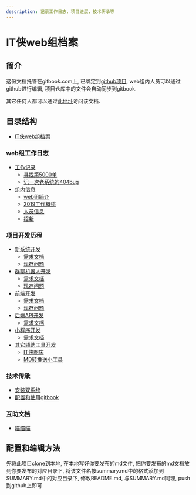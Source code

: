 ```yaml
---
description: 记录工作日志，项目进展，技术传承等
---
```


# IT侠web组档案

## 简介

这份文档托管在gitbook.com上, 已绑定到[github项目](https://github.com/NJU-itxia/itxia-web-doc), web组内人员可以通过github进行编辑, 项目仓库中的文件会自动同步到gitbook.

其它任何人都可以通过[此地址](https://itxia-web-doc.gitbook.io/it-web-2019/)访问该文档.

## 目录结构

* [IT侠web组档案](./)

### web组工作日志  <a id="journal"></a>

* [工作记录](journal/record/)
  * [寻找第5000单](journal/record/the-5000th.md)
  * [记一次老系统的404bug](journal/record/404bug.md)
* [组内信息](journal/itxia-web/)
  * [web组简介](journal/itxia-web/itxia-web.md)
  * [2019工作概述](journal/itxia-web/2019-todo.md)
  * [人员信息](journal/itxia-web/people.md)
  * [招新](journal/itxia-web/greenhand.md)

### 项目开发历程  <a id="projects"></a>

* [新系统开发](projects/new-system/)
  * [需求文档](projects/new-system/requirement.md)
  * [现存问题](projects/new-system/bugs.md)
* [群聊机器人开发](projects/bot/)
  * [需求文档]()
  * [现存问题](projects/bot/bugs.md)
* [前端开发](projects/front-end/)
  * [需求文档](projects/front-end/requirement.md)
  * [现存问题]()
* [后端API开发](projects/back-end-api/)
  * [需求文档]()
* [小程序开发](projects/wechat/)
  * [需求文档](projects/wechat/requirement.md)
* [其它辅助工具开发](projects/else/)
  * [IT侠图床](projects/else/picturebed.md)
  * [MD转推送小工具](projects/else/md-to-wechat.md)

### 技术传承  <a id="technique"></a>

* [安装双系统](technique/double-systems.md)
* [配置和使用gitbook](technique/gitbook.md)

### 互助文档  <a id="help"></a>

* [喵喵喵](help/bksn.md)

## 配置和编辑方法

先将此项目clone到本地, 在本地写好你要发布的md文件, 把你要发布的md文档放到你要发布的对应目录下, 将该文件名按summary.md中的格式添加到SUMMARY.md中的对应目录下, 修改README.md, 与SUMMARY.md同理, push到github上即可

